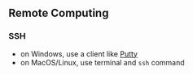 ## Remote Computing

### SSH

- on Windows, use a client like [Putty](https://putty.org/)
- on MacOS/Linux, use terminal and `ssh` command

